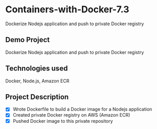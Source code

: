# Containers-with-Docker-7.3
Dockerize Nodejs application and push to private Docker registry

## Demo Project
 Dockerize Nodejs application and push to private Docker registry

## Technologies used
Docker, Node.js, Amazon ECR

 ## Project Description

 - [x] Wrote Dockerfile to build a Docker image for a Nodejs application
 - [x] Created private Docker registry on AWS (Amazon ECR)
 - [x] Pushed Docker image to this private repository
